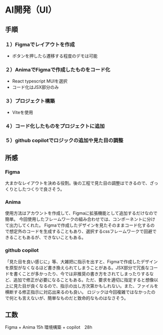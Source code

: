 # AI開発（UI）
## 手順
### １）Figmaでレイアウトを作成
- ボタンを押したら遷移する程度のデモは可能
### ２）AnimaでFigmaで作成したものをコード化
- React typescript MUIを選択
- コード化はJSX部分のみ
### ３）プロジェクト構築
- Viteを使用
### ４）コード化したものをプロジェクトに追加
### ５）github copilotでロジックの追加や見た目の調整

## 所感
### Figma
大まかなレイアウトを決める役割。後の工程で見た目の調整はできるので、ざっくりとしたつくりで良さそう。
### Anima
使用方法はアカウントを作成して、Figmaに拡張機能として追加するだけなので簡単。
今回使用したフレームワークの組み合わせでは、コンポーネントに分けて出力してくれた。
Figmaで作成したデザインを見たそのままコード化するので想定外のコードを生成することもあり、選択するcssフレームワークで回避できることもあるが、できないこともある。
### github copilot
「見た目を良い感じに」等、大雑把に指示を出すと、Figmaで作成したデザインを原型がなくなるほど書き換えられてしまうことがある。JSX部分で冗長なコードを書くことが多かったり、今では非推奨の書き方をされてしまったりするなど、追加で修正が必要になることもある。ただ、要求を適切に指定すると想像以上に見た目が良くなるので、指示の出し方次第かもしれない。また、ファイルを横断する修正指示に対応出来るのも良い。
ロジックは今回複雑ではなかったので何とも言えないが、簡単なものだと致命的なものはなさそう。

## 工数
Figma + Anima 15h
環境構築 + copilot　28h
